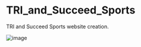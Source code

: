 # TRI_and_Succeed_Sports
TRI and Succeed Sports website creation.

![image](https://github.com/hqrafena/TRI_and_Succeed_Sports/assets/90922517/d2b0d7d1-c58d-4e79-a80a-42c3d1368906)

